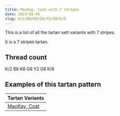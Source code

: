```yaml
---
title: MacKay, Coat with 7 stripes
date: 2023-02-05
slug: K/2/B8/K8/G8/Y2/G8/K/8
---
```

This is a list of all the tartan sett variants with 7 stripes.

It is a 7 stripes tartan.


## Thread count
K/2 B8 K8 G8 Y2 G8 K/8

## Examples of this tartan pattern

| Tartan Variants |
|---------------|
| [MacKay, Coat](/variants/k/2/b8/k8/g8/y2/g8/k/8-b304080-g008000-k000000-yf0c000)||
